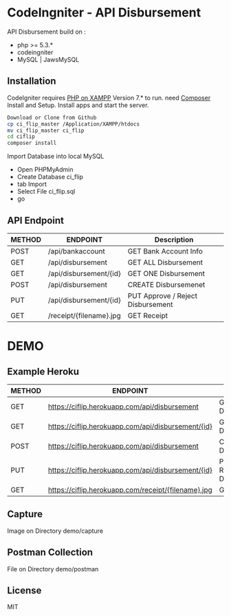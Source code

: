 # CodeIngniter - API Disbursement
API Disbursement build on :
- php >= 5.3.*
- codeingniter
- MySQL | JawsMySQL

## Installation
CodeIgniter requires [PHP on XAMPP](https://www.apachefriends.org/download.html) Version 7.* to run.
need [Composer](https://getcomposer.org/download/) Install and Setup.
Install apps and start the server.

```sh
Download or Clone from Github
cp ci_flip_master /Application/XAMPP/htdocs
mv ci_flip_master ci_flip
cd ciflip
composer install
```
Import Database into local MySQL
- Open PHPMyAdmin
- Create Database ci_flip
- tab Import
- Select File ci_flip.sql
- go

## API Endpoint
| METHOD | ENDPOINT | Description |
| ------ | ------ | ------ |
| POST | /api/bankaccount | GET Bank Account Info |
| GET | /api/disbursement | GET ALL Disbursement |
| GET | /api/disbursement/{id} | GET ONE Disbursement  |
| POST | /api/disbursement | CREATE Disbursemenet |
| PUT | /api/disbursement/{id} | PUT Approve / Reject Disbursement |
| GET | /receipt/{filename}.jpg | GET Receipt |

# DEMO
## Example Heroku
| METHOD | ENDPOINT | Description |
| ------ | ------ | ------ |
| GET | https://ciflip.herokuapp.com/api/disbursement | GET ALL Disbursement |
| GET | https://ciflip.herokuapp.com/api/disbursement/{id} | GET ONE Disbursement  |
| POST | https://ciflip.herokuapp.com/api/disbursement | CREATE Disbursemenet |
| PUT | https://ciflip.herokuapp.com/api/disbursement/{id} | PUT Approve / Reject Disbursement |
| GET | https://ciflip.herokuapp.com/receipt/{filename}.jpg | GET Receipt |
## Capture
Image on Directory demo/capture
## Postman Collection
File on Directory demo/postman

## License

MIT
